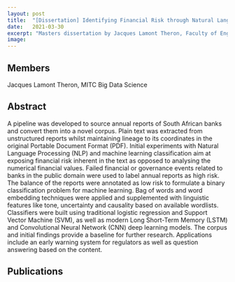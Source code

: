 ```yaml
---
layout: post
title:  "[Dissertation] Identifying Financial Risk through Natural Language Processing of Company Annual Reports"
date:   2021-03-30
excerpt: "Masters dissertation by Jacques Lamont Theron, Faculty of Engineering, Built Environment and Information Technology University of Pretoria, Pretoria"
image: 
---
```

## Members
Jacques Lamont Theron, MITC Big Data Science

## Abstract
A pipeline was developed to source annual reports of South African banks and convert them into a novel corpus. Plain text was extracted from unstructured reports whilst maintaining lineage to its coordinates in the original Portable Document Format (PDF). Initial experiments with Natural Language Processing (NLP) and machine learning classification aim at exposing financial risk inherent in the text as opposed to analysing the numerical financial values. Failed financial or governance events related to banks in the public domain were used to label annual reports as high risk. The balance of the reports were annotated as low risk to formulate a binary classification problem for machine learning. Bag of words and word embedding techniques were applied and supplemented with linguistic features like tone, uncertainty and causality based on available wordlists. Classifiers were built using traditional logistic regression and Support Vector Machine (SVM), as well as modern Long Short-Term Memory (LSTM) and Convolutional Neural Network (CNN) deep learning models. The corpus and initial findings provide a baseline for further research. Applications include an early warning system for regulators as well as question answering based on the content.

## Publications
